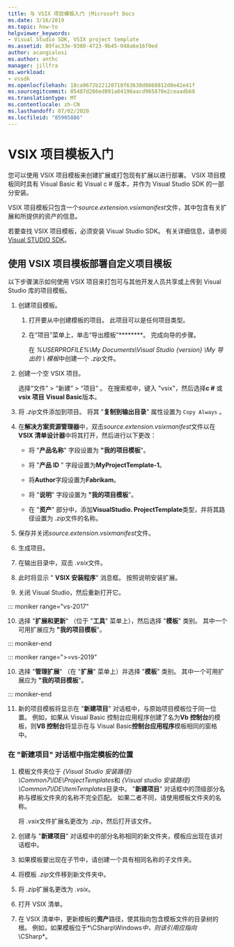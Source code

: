 ```yaml
---
title: 与 VSIX 项目模板入门 |Microsoft Docs
ms.date: 3/16/2019
ms.topic: how-to
helpviewer_keywords:
- Visual Studio SDK, VSIX project template
ms.assetid: 89fac33e-9380-4723-9b45-048a6e16f0ed
author: acangialosi
ms.author: anthc
manager: jillfra
ms.workload:
- vssdk
ms.openlocfilehash: 18ca9672b22120718f63638d8668812d0e42e41f
ms.sourcegitcommit: 05487d286ed891a04196aacd965870e2ceaadb68
ms.translationtype: MT
ms.contentlocale: zh-CN
ms.lasthandoff: 07/02/2020
ms.locfileid: "85905886"
---
```

# <a name="get-started-with-the-vsix-project-template"></a>VSIX 项目模板入门

您可以使用 VSIX 项目模板来创建扩展或打包现有扩展以进行部署。 VSIX 项目模板同时具有 Visual Basic 和 Visual c # 版本，并作为 Visual Studio SDK 的一部分安装。

 VSIX 项目模板只包含一个*source.extension.vsixmanifest*文件，其中包含有关扩展和所提供的资产的信息。

 若要查找 VSIX 项目模板，必须安装 Visual Studio SDK。 有关详细信息，请参阅[Visual STUDIO SDK](../extensibility/visual-studio-sdk.md)。

## <a name="deploy-a-custom-project-template-using-the-vsix-project-template"></a>使用 VSIX 项目模板部署自定义项目模板

 以下步骤演示如何使用 VSIX 项目来打包可与其他开发人员共享或上传到 Visual Studio 库的项目模板。

1. 创建项目模板。

    1. 打开要从中创建模板的项目。 此项目可以是任何项目类型。

    2. 在“项目”菜单上，单击“导出模板”********。 完成向导的步骤。

         在 *%USERPROFILE%\My Documents\Visual Studio {version} \My 导出的 \\ 模板*中创建一个 *.zip*文件。

2. 创建一个空 VSIX 项目。

     选择“文件” > “新建” > “项目”  。 在搜索框中，键入 "vsix"，然后选择**c #** 或**vsix 项目** **Visual Basic**版本。

3. 将 *.zip*文件添加到项目。 将其 "**复制到输出目录**" 属性设置为 `Copy Always` 。

4. 在**解决方案资源管理器**中，双击*source.extension.vsixmanifest*文件以在**VSIX 清单设计器**中将其打开，然后进行以下更改：

    - 将 "**产品名称**" 字段设置为 **"我的项目模板**"。

    - 将 "**产品 ID** " 字段设置为**MyProjectTemplate-1**。

    - 将**Author**字段设置为**Fabrikam**。

    - 将 "**说明**" 字段设置为 **"我的项目模板**"。

    - 在 "**资产**" 部分中，添加**VisualStudio. ProjectTemplate**类型，并将其路径设置为 *.zip*文件的名称。

5. 保存并关闭*source.extension.vsixmanifest*文件。

6. 生成项目。

7. 在输出目录中，双击 *.vsix*文件。

8. 此时将显示 " **VSIX 安装程序**" 消息框。 按照说明安装扩展。

9. 关闭 Visual Studio，然后重新打开它。

::: moniker range="vs-2017"

10. 选择 "**扩展和更新**" （位于 "**工具**" 菜单上），然后选择 "**模板**" 类别。 其中一个可用扩展应为 **"我的项目模板**"。

::: moniker-end

::: moniker range=">=vs-2019"

10. 选择 "**管理扩展**" （在 "**扩展**" 菜单上）并选择 "**模板**" 类别。 其中一个可用扩展应为 **"我的项目模板**"。

::: moniker-end

11. 新的项目模板将显示在 "**新建项目**" 对话框中，与原始项目模板位于同一位置。 例如，如果从 Visual Basic 控制台应用程序创建了名为**Vb 控制台**的模板，则**VB 控制台**将显示在与 Visual Basic**控制台应用程序**模板相同的窗格中。

### <a name="to-specify-the-location-of-the-template-in-the-new-project-dialog-box"></a>在 "新建项目" 对话框中指定模板的位置

1. 模板文件夹位于 *{Visual Studio 安装路径} \Common7\IDE\ProjectTemplates*和 *{Visual studio 安装路径} \Common7\IDE\ItemTemplates*目录中。 "**新建项目**" 对话框中的顶级部分名称与模板文件夹的名称不完全匹配。 如果二者不同，请使用模板文件夹的名称。

    将 *.vsix*文件扩展名更改为 *.zip*，然后打开该文件。

2. 创建与 "**新建项目**" 对话框中的部分名称相同的新文件夹，模板应出现在该对话框中。

3. 如果模板要出现在子节中，请创建一个具有相同名称的子文件夹。

4. 将模板 *.zip*文件移到新文件夹中。

5. 将 *.zip*扩展名更改为 *.vsix*。

6. 打开 VSIX 清单。

7. 在 VSIX 清单中，更新模板的**资产**路径，使其指向包含模板文件的目录树的根。 例如，如果模板位于*\CSharp\Windows*中，则该引用应指向*\CSharp*。
